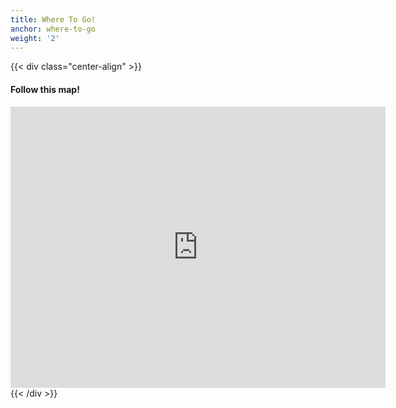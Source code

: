 ```yaml
---
title: Where To Go!
anchor: where-to-go
weight: '2'
---
```

{{< div class="center-align" >}}
#### Follow this map!


<iframe src="https://www.google.com/maps/embed?pb=!1m14!1m8!1m3!1d6286.1698997159065!2d-78.086888!3d38.021799!3m2!1i1024!2i768!4f13.1!3m3!1m2!1s0x0%3A0x43132b18d58335d6!2sSmall+Country+Campground!5e0!3m2!1sen!2sus!4v1511492561590"
      width="600" height="450" frameborder="0" style="border:0"
      allowfullscreen></iframe>
{{< /div >}}

